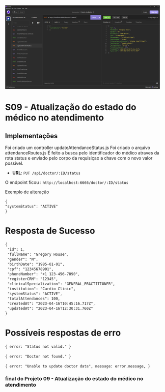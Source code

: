 ![S09 - Atualização do estado do médico no atendimento](./img/s09_atualizacao_do_estado_do_medico_no_sistema.jpg)

# S09 - Atualização do estado do médico no atendimento

## Implementações

Foi criado um controller updateAttendanceStatus.js
Foi criado o arquivo attendanceRoutes.js
É feito a busca pelo identificador do médico atraves da rota status e enviado
pelo corpo da requisiçao a chave com o novo valor possível.

- **URL**: `PUT /api/doctor/:ID/status`

O endpoint ficou : `http://localhost:6666/doctor/:ID/status`

Exemplo de alteração

````
{
"systemStatus": "ACTIVE"
}
````

# Resposta de Sucesso

```
{
 "id": 1,
 "fullName": "Gregory House",
 "gender": "M",
 "birthDate": "1985-01-01",
 "cpf": "12345678901",
 "phoneNumber": "+1 123-456-7890",
 "registerCRM": "12345",
 "clinicalSpecialization": "GENERAL_PRACTITIONER",
 "institution": "Cardio Clinic",
 "systemStatus": "ACTIVE",
 "totalAttendances": 100,
 "createdAt": "2023-04-16T10:45:16.717Z",
 "updatedAt": "2023-04-16T12:30:31.760Z"
}
```

# Possíveis respostas de erro

````
{ error: "Status not valid." }

{ error: "Doctor not found." }

{ error: "Unable to update doctor data", message: error.message, }
````

### final do Projeto 09 - Atualização do estado do médico no atendimento
